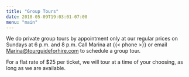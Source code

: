 ```yaml
---
title: "Group Tours"
date: 2018-05-09T19:03:01-07:00
menu: "main"
---
```


We do private group tours by appointment only at our regular prices on Sundays at 6 p.m. and 8 p.m. Call Marina at {{< phone >}} or email Marina@tourguideforhire.com to schedule a group tour.

For a flat rate of $25 per ticket, we will tour at a time of your choosing, as long as we are available. 